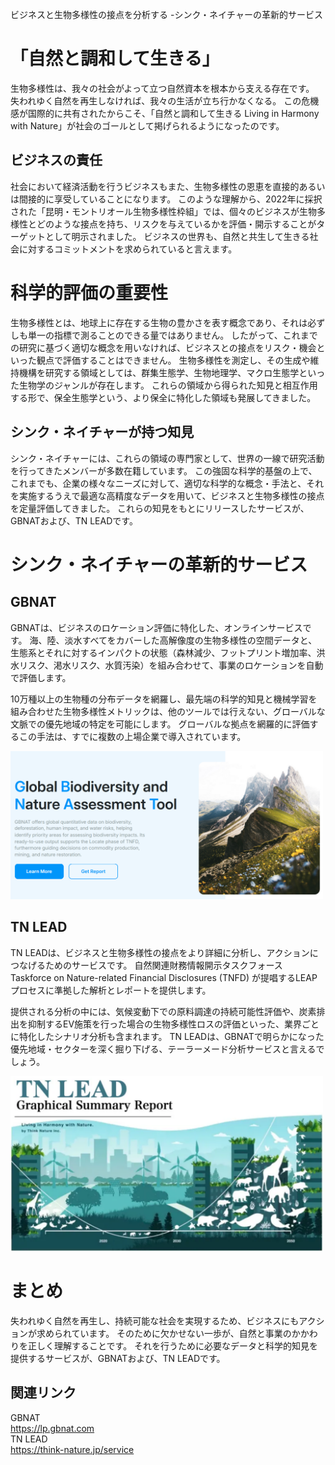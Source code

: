 ビジネスと生物多様性の接点を分析する -シンク・ネイチャーの革新的サービス

# 「自然と調和して生きる」

生物多様性は、我々の社会がよって立つ自然資本を根本から支える存在です。
失われゆく自然を再生しなければ、我々の生活が立ち行かなくなる。
この危機感が国際的に共有されたからこそ、「自然と調和して生きる Living in Harmony with Nature」が社会のゴールとして掲げられるようになったのです。


## ビジネスの責任

社会において経済活動を行うビジネスもまた、生物多様性の恩恵を直接的あるいは間接的に享受していることになります。
このような理解から、2022年に採択された「昆明・モントリオール生物多様性枠組」では、個々のビジネスが生物多様性とどのような接点を持ち、リスクを与えているかを評価・開示することがターゲットとして明示されました。
ビジネスの世界も、自然と共生して生きる社会に対するコミットメントを求められていると言えます。


# 科学的評価の重要性

生物多様性とは、地球上に存在する生物の豊かさを表す概念であり、それは必ずしも単一の指標で測ることのできる量ではありません。
したがって、これまでの研究に基づく適切な概念を用いなければ、ビジネスとの接点をリスク・機会といった観点で評価することはできません。
生物多様性を測定し、その生成や維持機構を研究する領域としては、群集生態学、生物地理学、マクロ生態学といった生物学のジャンルが存在します。
これらの領域から得られた知見と相互作用する形で、保全生態学という、より保全に特化した領域も発展してきました。

## シンク・ネイチャーが持つ知見

シンク・ネイチャーには、これらの領域の専門家として、世界の一線で研究活動を行ってきたメンバーが多数在籍しています。
この強固な科学的基盤の上で、これまでも、企業の様々なニーズに対して、適切な科学的な概念・手法と、それを実施するうえで最適な高精度なデータを用いて、ビジネスと生物多様性の接点を定量評価してきました。
これらの知見をもとにリリースしたサービスが、GBNATおよび、TN LEADです。


# シンク・ネイチャーの革新的サービス

## GBNAT

GBNATは、ビジネスのロケーション評価に特化した、オンラインサービスです。
海、陸、淡水すべてをカバーした高解像度の生物多様性の空間データと、生態系とそれに対するインパクトの状態（森林減少、フットプリント増加率、洪水リスク、渇水リスク、水質汚染）を組み合わせて、事業のロケーションを自動で評価します。  

10万種以上の生物種の分布データを網羅し、最先端の科学的知見と機械学習を組み合わせた生物多様性メトリックは、他のツールでは行えない、グローバルな文脈での優先地域の特定を可能にします。
グローバルな拠点を網羅的に評価するこの手法は、すでに複数の上場企業で導入されています。

<img src="images/01_gbnat.png" alt="gbnat" width="500">


## TN LEAD

TN LEADは、ビジネスと生物多様性の接点をより詳細に分析し、アクションにつなげるためのサービスです。
自然関連財務情報開示タスクフォース Taskforce on Nature-related Financial Disclosures (TNFD) が提唱するLEAPプロセスに準拠した解析とレポートを提供します。  

提供される分析の中には、気候変動下での原料調達の持続可能性評価や、炭素排出を抑制するEV施策を行った場合の生物多様性ロスの評価といった、業界ごとに特化したシナリオ分析も含まれます。
TN LEADは、GBNATで明らかになった優先地域・セクターを深く掘り下げる、テーラーメード分析サービスと言えるでしょう。

<img src="images/01_tnlead.png" alt="tnlead" width="500">



# まとめ

失われゆく自然を再生し、持続可能な社会を実現するため、ビジネスにもアクションが求められています。
そのために欠かせない一歩が、自然と事業のかかわりを正しく理解することです。
それを行うために必要なデータと科学的知見を提供するサービスが、GBNATおよび、TN LEADです。


## 関連リンク

GBNAT  
https://lp.gbnat.com  
TN LEAD  
https://think-nature.jp/service  


